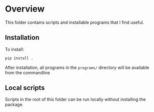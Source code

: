 # Overview

This folder contains scripts and installable programs that I find useful.


## Installation

To install:

```bash
pip install .
```

After installation, all programs in the `programs/` directory will be available from the commandline

## Local scripts

Scripts in the root of this folder can be run locally without installing the package.
